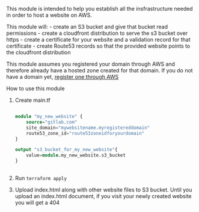 This module is intended to help you establish all the insfrastructure needed in order to host a website on AWS. 

This module will:
    - create an S3 bucket and give that bucket read permissions 
    - create a cloudfront distribution to serve the s3 bucket over https 
    - create a certificate for your website and a validation record for that certificate
    - create Route53 records so that the provided website points to the cloudfront distribution 

This module assumes you registered your domain through AWS and therefore already have a hosted zone created for that domain. If you do not have a domain yet, [register one through AWS](https://docs.aws.amazon.com/Route53/latest/DeveloperGuide/domain-register.html)

How to use this module

1.  Create main.tf

    ```terraform

    module "my_new_website" {
        source="gitlab.com"
        site_domain="mywebsitename.myregistereddomain"
        route53_zone_id="route53zoneidforyourdomain"
    }

    output "s3_bucket_for_my_new_website"{
        value=module.my_new_website.s3_bucket
    }
        

    ```
2. Run `terraform apply`

3. Upload index.html along with other website files to S3 bucket. Until you upload an index.html document, if you visit your newly created website you will get a 404